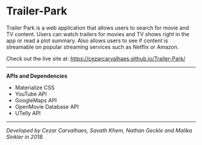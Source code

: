 # Trailer-Park

Trailer Park is a web application that allows users to search for movie and TV content. Users can watch trailers for movies and TV shows right in the app or read a plot summary. Also allows users to see if content is streamable on popular streaming services such as Netflix or Amazon. 

Check out the live site at: https://cezarcarvalhaes.github.io/Trailer-Park/

---

**APIs and Dependencies**
- Materialize CSS
- YouTube API
- GoogleMaps API
- OpenMovie Database API
- UTelly API

---

*Developed by Cezar Carvalhaes, Savath Khem, Nathan Geckle and Malika Sinkler in 2018.*

